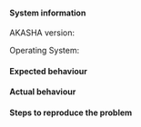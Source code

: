 #### System information

AKASHA version: ` `

Operating System: ` `

#### Expected behaviour


#### Actual behaviour


#### Steps to reproduce the problem
